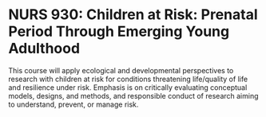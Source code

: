 # NURS 930: Children at Risk: Prenatal Period Through Emerging Young Adulthood

This course will apply ecological and developmental perspectives to research with children at risk for conditions threatening life/quality of life and resilience under risk. Emphasis is on critically evaluating conceptual models, designs, and methods, and responsible conduct of research aiming to understand, prevent, or manage risk.